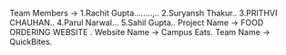 Team Members -> 1.Rachit Gupta........,..
                2.Suryansh Thakur..
                3.PRITHVI CHAUHAN..
                4.Parul Narwal...
                5.Sahil Gupta..
Project Name -> FOOD ORDERING WEBSITE .
Website Name -> Campus Eats.
Team Name -> QuickBites.
